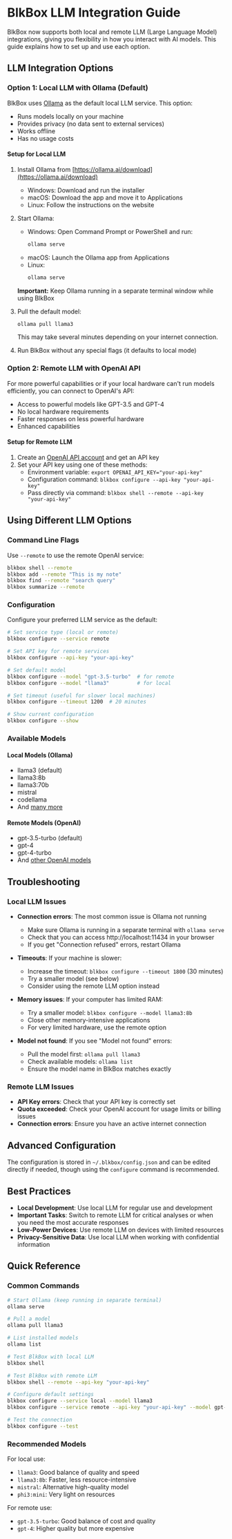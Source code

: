 # BlkBox LLM Integration Guide

BlkBox now supports both local and remote LLM (Large Language Model) integrations, giving you flexibility in how you interact with AI models. This guide explains how to set up and use each option.

## LLM Integration Options

### Option 1: Local LLM with Ollama (Default)

BlkBox uses [Ollama](https://ollama.ai/) as the default local LLM service. This option:

- Runs models locally on your machine
- Provides privacy (no data sent to external services)
- Works offline
- Has no usage costs

#### Setup for Local LLM

1. Install Ollama from [https://ollama.ai/download](https://ollama.ai/download)

   - Windows: Download and run the installer
   - macOS: Download the app and move it to Applications
   - Linux: Follow the instructions on the website

2. Start Ollama:

   - Windows: Open Command Prompt or PowerShell and run:
     ```bash
     ollama serve
     ```
   - macOS: Launch the Ollama app from Applications
   - Linux:
     ```bash
     ollama serve
     ```

   **Important:** Keep Ollama running in a separate terminal window while using BlkBox

3. Pull the default model:

   ```bash
   ollama pull llama3
   ```

   This may take several minutes depending on your internet connection.

4. Run BlkBox without any special flags (it defaults to local mode)

### Option 2: Remote LLM with OpenAI API

For more powerful capabilities or if your local hardware can't run models efficiently, you can connect to OpenAI's API:

- Access to powerful models like GPT-3.5 and GPT-4
- No local hardware requirements
- Faster responses on less powerful hardware
- Enhanced capabilities

#### Setup for Remote LLM

1. Create an [OpenAI API account](https://platform.openai.com/) and get an API key
2. Set your API key using one of these methods:
   - Environment variable: `export OPENAI_API_KEY="your-api-key"`
   - Configuration command: `blkbox configure --api-key "your-api-key"`
   - Pass directly via command: `blkbox shell --remote --api-key "your-api-key"`

## Using Different LLM Options

### Command Line Flags

Use `--remote` to use the remote OpenAI service:

```bash
blkbox shell --remote
blkbox add --remote "This is my note"
blkbox find --remote "search query"
blkbox summarize --remote
```

### Configuration

Configure your preferred LLM service as the default:

```bash
# Set service type (local or remote)
blkbox configure --service remote

# Set API key for remote services
blkbox configure --api-key "your-api-key"

# Set default model
blkbox configure --model "gpt-3.5-turbo"  # for remote
blkbox configure --model "llama3"         # for local

# Set timeout (useful for slower local machines)
blkbox configure --timeout 1200  # 20 minutes

# Show current configuration
blkbox configure --show
```

### Available Models

#### Local Models (Ollama)

- llama3 (default)
- llama3:8b
- llama3:70b
- mistral
- codellama
- And [many more](https://ollama.ai/library)

#### Remote Models (OpenAI)

- gpt-3.5-turbo (default)
- gpt-4
- gpt-4-turbo
- And [other OpenAI models](https://platform.openai.com/docs/models)

## Troubleshooting

### Local LLM Issues

- **Connection errors**: The most common issue is Ollama not running

  - Make sure Ollama is running in a separate terminal with `ollama serve`
  - Check that you can access http://localhost:11434 in your browser
  - If you get "Connection refused" errors, restart Ollama

- **Timeouts**: If your machine is slower:

  - Increase the timeout: `blkbox configure --timeout 1800` (30 minutes)
  - Try a smaller model (see below)
  - Consider using the remote LLM option instead

- **Memory issues**: If your computer has limited RAM:

  - Try a smaller model: `blkbox configure --model llama3:8b`
  - Close other memory-intensive applications
  - For very limited hardware, use the remote option

- **Model not found**: If you see "Model not found" errors:
  - Pull the model first: `ollama pull llama3`
  - Check available models: `ollama list`
  - Ensure the model name in BlkBox matches exactly

### Remote LLM Issues

- **API Key errors**: Check that your API key is correctly set
- **Quota exceeded**: Check your OpenAI account for usage limits or billing issues
- **Connection errors**: Ensure you have an active internet connection

## Advanced Configuration

The configuration is stored in `~/.blkbox/config.json` and can be edited directly if needed, though using the `configure` command is recommended.

## Best Practices

- **Local Development**: Use local LLM for regular use and development
- **Important Tasks**: Switch to remote LLM for critical analyses or when you need the most accurate responses
- **Low-Power Devices**: Use remote LLM on devices with limited resources
- **Privacy-Sensitive Data**: Use local LLM when working with confidential information

## Quick Reference

### Common Commands

```bash
# Start Ollama (keep running in separate terminal)
ollama serve

# Pull a model
ollama pull llama3

# List installed models
ollama list

# Test BlkBox with local LLM
blkbox shell

# Test BlkBox with remote LLM
blkbox shell --remote --api-key "your-api-key"

# Configure default settings
blkbox configure --service local --model llama3
blkbox configure --service remote --api-key "your-api-key" --model gpt-3.5-turbo

# Test the connection
blkbox configure --test
```

### Recommended Models

For local use:

- `llama3`: Good balance of quality and speed
- `llama3:8b`: Faster, less resource-intensive
- `mistral`: Alternative high-quality model
- `phi3:mini`: Very light on resources

For remote use:

- `gpt-3.5-turbo`: Good balance of cost and quality
- `gpt-4`: Higher quality but more expensive
